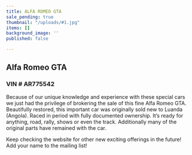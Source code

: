 ```yaml
---
title: ALFA ROMEO GTA
sale_pending: true
thumbnail: "/uploads/#1.jpg"
items: []
background_image: ''
published: false

---
```

## Alfa Romeo GTA

### VIN  #  AR775542  

Because of our unique knowledge and experience with these special cars we just had the privilege of brokering the sale of this fine Alfa Romeo GTA. Beautifully restored, this important car was originally sold new to Luanda (Angola). Raced in period with fully documented ownership. It’s ready for anything, road, rally, shows or even the track. Additionally many of the original parts have remained with the car.

Keep checking the website for other new exciting offerings in the future!  Add your name to the mailing list!